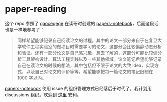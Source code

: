 # paper-reading

这个 repo 参照了 [gaocegege](https://github.com/gaocegege) 在读研时创建的 [papers-notebook](https://github.com/dyweb/papers-notebook)，后面这段话也是一样地参考了：

> 同样希望能够记录自己阅读论文的过程。其中的论文一部分来自于在复旦大学软件工程实验室的做项目时需要学习的论文，这部分会比较偏静动态分析和验证。还有一部分论文是自己感兴趣，想去了解的，这部分可能比较偏分析工具架构设计、算法工程实践以及一些其他领域。论文笔记希望能够记录自己在读论文的时候的想法，其中包括但不限于论文的大致 idea，实现方式，以及自己对论文的评价等等。希望能够把每一篇论文的笔记限制在 1000 字以内。

[papers-notebook](https://github.com/dyweb/papers-notebook) 使用 issue 的组织管理方式已经落后于时代了，我计划用 discussions 组织。欢迎到 [这里](https://github.com/skyleaworlder/paper-reading/discussions/7) 安利。
